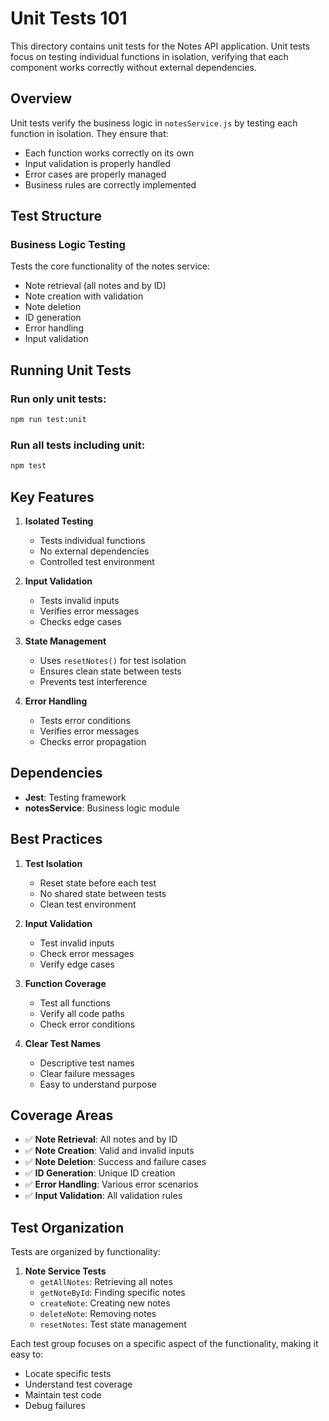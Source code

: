 # Unit Tests 101

This directory contains unit tests for the Notes API application. Unit tests focus on testing individual functions in isolation, verifying that each component works correctly without external dependencies.

## Overview

Unit tests verify the business logic in `notesService.js` by testing each function in isolation. They ensure that:
- Each function works correctly on its own
- Input validation is properly handled
- Error cases are properly managed
- Business rules are correctly implemented

## Test Structure

### Business Logic Testing
Tests the core functionality of the notes service:
- Note retrieval (all notes and by ID)
- Note creation with validation
- Note deletion
- ID generation
- Error handling
- Input validation

## Running Unit Tests

### Run only unit tests:
```bash
npm run test:unit
```

### Run all tests including unit:
```bash
npm test
```

## Key Features

1. **Isolated Testing**
   - Tests individual functions
   - No external dependencies
   - Controlled test environment

2. **Input Validation**
   - Tests invalid inputs
   - Verifies error messages
   - Checks edge cases

3. **State Management**
   - Uses `resetNotes()` for test isolation
   - Ensures clean state between tests
   - Prevents test interference

4. **Error Handling**
   - Tests error conditions
   - Verifies error messages
   - Checks error propagation

## Dependencies

- **Jest**: Testing framework
- **notesService**: Business logic module

## Best Practices

1. **Test Isolation**
   - Reset state before each test
   - No shared state between tests
   - Clean test environment

2. **Input Validation**
   - Test invalid inputs
   - Check error messages
   - Verify edge cases

3. **Function Coverage**
   - Test all functions
   - Verify all code paths
   - Check error conditions

4. **Clear Test Names**
   - Descriptive test names
   - Clear failure messages
   - Easy to understand purpose

## Coverage Areas

- ✅ **Note Retrieval**: All notes and by ID
- ✅ **Note Creation**: Valid and invalid inputs
- ✅ **Note Deletion**: Success and failure cases
- ✅ **ID Generation**: Unique ID creation
- ✅ **Error Handling**: Various error scenarios
- ✅ **Input Validation**: All validation rules

## Test Organization

Tests are organized by functionality:
1. **Note Service Tests**
   - `getAllNotes`: Retrieving all notes
   - `getNoteById`: Finding specific notes
   - `createNote`: Creating new notes
   - `deleteNote`: Removing notes
   - `resetNotes`: Test state management

Each test group focuses on a specific aspect of the functionality, making it easy to:
- Locate specific tests
- Understand test coverage
- Maintain test code
- Debug failures 